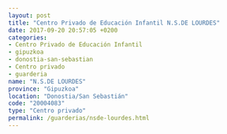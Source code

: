```yaml
---
layout: post
title: "Centro Privado de Educación Infantil N.S.DE LOURDES"
date: 2017-09-20 20:57:05 +0200
categories:
- Centro Privado de Educación Infantil
- gipuzkoa
- donostia-san-sebastian
- Centro privado
- guarderia
name: "N.S.DE LOURDES"
province: "Gipuzkoa"
location: "Donostia/San Sebastián"
code: "20004083"
type: "Centro privado"
permalink: /guarderias/nsde-lourdes.html
---
```

